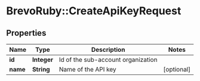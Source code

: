 # BrevoRuby::CreateApiKeyRequest

## Properties
Name | Type | Description | Notes
------------ | ------------- | ------------- | -------------
**id** | **Integer** | Id of the sub-account organization | 
**name** | **String** | Name of the API key | [optional] 


